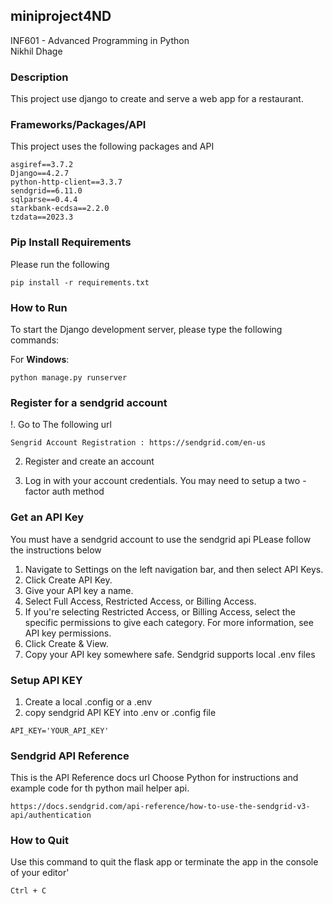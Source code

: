 ## miniproject4ND
INF601 - Advanced Programming in Python  
Nikhil Dhage



### Description
This project use django to create and serve a web app for a restaurant.

### Frameworks/Packages/API 
This project uses the following packages and API
```
asgiref==3.7.2
Django==4.2.7
python-http-client==3.3.7
sendgrid==6.11.0
sqlparse==0.4.4
starkbank-ecdsa==2.2.0
tzdata==2023.3

```

### Pip Install Requirements
Please run the following

```
pip install -r requirements.txt
```

### How to Run
To start the Django development server, please type the following commands:

For **Windows**:

```
python manage.py runserver

```

### Register for a sendgrid account
!. Go to The following url 
```
Sengrid Account Registration : https://sendgrid.com/en-us

```

2. Register and create an account

3. Log in with your account credentials. You may need to setup a two -factor auth method


### Get an API Key 
You must have a sendgrid account to use the sendgrid api 
PLease follow the instructions below

1. Navigate to Settings on the left navigation bar, and then select API Keys.
2. Click Create API Key.
3. Give your API key a name.
4. Select Full Access, Restricted Access, or Billing Access.
5. If you're selecting Restricted Access, or Billing Access, select the specific permissions to give each category. For more information, see API key permissions.
6. Click Create & View.
7. Copy your API key somewhere safe. Sendgrid supports local .env files


### Setup API KEY 
1. Create a local .config or a .env 
2. copy sendgrid API KEY into .env or .config file

```
API_KEY='YOUR_API_KEY'

```


### Sendgrid API Reference 
This is the API Reference docs url 
Choose Python for instructions and example code
for th python mail helper api.

```
https://docs.sendgrid.com/api-reference/how-to-use-the-sendgrid-v3-api/authentication

```

### How to Quit
Use this command to quit the flask app or terminate the app 
in the console of your editor'
```
Ctrl + C 